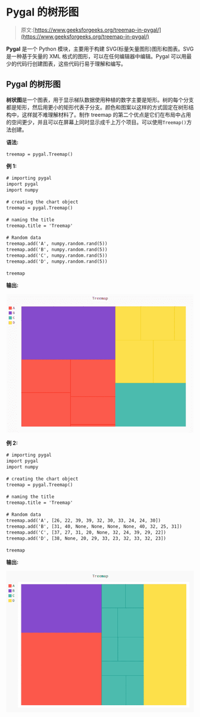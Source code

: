 # Pygal 的树形图

> 原文:[https://www.geeksforgeeks.org/treemap-in-pygal/](https://www.geeksforgeeks.org/treemap-in-pygal/)

**Pygal** 是一个 Python 模块，主要用于构建 SVG(标量矢量图形)图形和图表。SVG 是一种基于矢量的 XML 格式的图形，可以在任何编辑器中编辑。Pygal 可以用最少的代码行创建图表，这些代码行易于理解和编写。

## Pygal 的树形图

**树状图**是一个图表，用于显示梯队数据使用种植的数字主要是矩形。树的每个分支都是矩形，然后用更小的矩形代表子分支。颜色和图案以这样的方式固定在树形结构中，这样就不难理解材料了。制作 treemap 的第二个优点是它们在布局中占用的空间更少，并且可以在屏幕上同时显示成千上万个项目。可以使用`Treemap()`方法创建。

**语法:**

```
treemap = pygal.Treemap()
```

**例 1:**

```
# importing pygal
import pygal
import numpy

# creating the chart object
treemap = pygal.Treemap()

# naming the title
treemap.title = 'Treemap'

# Random data
treemap.add('A', numpy.random.rand(5))
treemap.add('B', numpy.random.rand(5))
treemap.add('C', numpy.random.rand(5))
treemap.add('D', numpy.random.rand(5))

treemap
```

**输出:**

![](img/355ead81d05098f5306f7b7bfc5a0f3b.png)

**例 2:**

```
# importing pygal
import pygal
import numpy

# creating the chart object
treemap = pygal.Treemap()

# naming the title
treemap.title = 'Treemap'        

# Random data
treemap.add('A', [26, 22, 39, 39, 32, 30, 33, 24, 24, 30])
treemap.add('B', [31, 40, None, None, None, None, 40, 32, 25, 31])
treemap.add('C', [37, 27, 31, 20, None, 32, 24, 39, 29, 22])
treemap.add('D', [38, None, 20, 29, 33, 23, 32, 33, 32, 23])

treemap
```

**输出:**

![](img/a1e0f1adf96ee4d044d14651ab586b9c.png)
